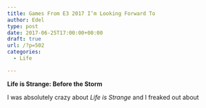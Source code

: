 ```yaml
---
title: Games From E3 2017 I’m Looking Forward To
author: Edel
type: post
date: 2017-06-25T17:00:00+00:00
draft: true
url: /?p=502
categories:
  - Life

---
```

**Life is Strange: Before the Storm**

I was absolutely crazy about _Life is Strange_ and I freaked out about